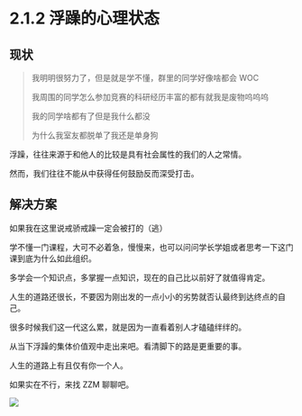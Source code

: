 # 2.1.2 浮躁的心理状态

## 现状

> 我明明很努力了，但是就是学不懂，群里的同学好像啥都会 WOC
>
> 我周围的同学怎么参加竞赛的科研经历丰富的都有就我是废物呜呜呜
>
> 我的同学啥都有了但是我什么都没
>
> 为什么我室友都脱单了我还是单身狗

浮躁，往往来源于和他人的比较是具有社会属性的我们的人之常情。

然而，我们往往不能从中获得任何鼓励反而深受打击。

## 解决方案

如果我在这里说戒骄戒躁一定会被打的（逃）

学不懂一门课程，大可不必着急，慢慢来，也可以问问学长学姐或者思考一下这门课到底为什么如此组织。

多学会一个知识点，多掌握一点知识，现在的自己比以前好了就值得肯定。

人生的道路还很长，不要因为刚出发的一点小小的劣势就否认最终到达终点的自己。

很多时候我们这一代这么累，就是因为一直看着别人才磕磕绊绊的。

从当下浮躁的集体价值观中走出来吧。看清脚下的路是更重要的事。

人生的道路上有且仅有你一个人。

如果实在不行，来找 ZZM 聊聊吧。

![](https://cdn.xyxsw.site/boxcnPDWiNgkgppK1XWq5cRQ71b.jpg)
